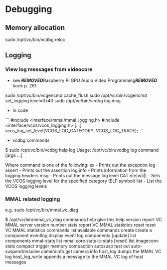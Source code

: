 # Debugging

## Memory allocation
sudo /opt/vc/bin/vcdbg reloc

## Logging

### View log messages from videocore

- see ***REMOVED***Raspberry Pi GPU Audio Video Programming***REMOVED*** book p. 261

sudo /opt/vc/bin/vcgencmd cache_flush
sudo /opt/vc/bin/vcgencmd set_logging level=0x40
sudo /opt/vc/bin/vcdbg log msg

-  In code

´´´
#include <interface/mmal/mmal_logging.h>
#include <interface/vcos/vcos_logging.h>
[...]
vcos_log_set_level(VCOS_LOG_CATEGORY, VCOS_LOG_TRACE);
´´´

- vcdbg commands

$ sudo /opt/vc/bin/vcdbg help log
Usage: /opt/vc/bin/vcdbg log command [args ...]

Where command is one of the following:
  ex                   - Prints out the exception log
  assert               - Prints out the assertion log
  info                 - Prints information from the logging headers
  msg                  - Prints out the message log
  level  CAT n|e|w|i|t - Sets the VCOS logging level for the specified category (ELF symbol)
  list                 - List the VCOS logging levels

### MMAL related logging

e.g. sudo /opt/vc/bin/mmal_vc_diag

$ /opt/vc/bin/mmal_vc_diag  commands
help                 give this help
version              report VC MMAL server version number
stats                report VC MMAL statistics
reset                reset VC MMAL statistics
commands             list available commands
create               create a component
eventlog             display event log
components           [update] list components
mmal-stats           list mmal core stats
ic-stats             [reset] list imageconv stats
compact              trigger memory compaction
autosusp             test out auto-suspend/resume
camerainfo           get camera info
host_log             dumps the MMAL VC log
host_log_write       appends a message to the MMAL VC log of host messages
